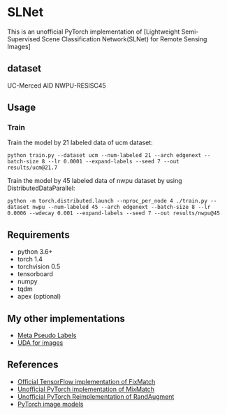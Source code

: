 # SLNet
This is an unofficial PyTorch implementation of [Lightweight Semi-Supervised Scene Classification Network(SLNet) for Remote Sensing Images]


## dataset

UC-Merced
AID
NWPU-RESISC45


## Usage

### Train
Train the model by 21 labeled data of ucm dataset:

```
python train.py --dataset ucm --num-labeled 21 --arch edgenext --batch-size 8 --lr 0.0001 --expand-labels --seed 7 --out results/ucm@21.7
```

Train the model by 45 labeled data of nwpu dataset by using DistributedDataParallel:
```
python -m torch.distributed.launch --nproc_per_node 4 ./train.py --dataset nwpu --num-labeled 45 --arch edgenext --batch-size 8 --lr 0.0006 --wdecay 0.001 --expand-labels --seed 7 --out results/nwpu@45
```


## Requirements
- python 3.6+
- torch 1.4
- torchvision 0.5
- tensorboard
- numpy
- tqdm
- apex (optional)

## My other implementations
- [Meta Pseudo Labels](https://github.com/kekmodel/MPL-pytorch)
- [UDA for images](https://github.com/kekmodel/UDA-pytorch)


## References
- [Official TensorFlow implementation of FixMatch](https://github.com/google-research/fixmatch)
- [Unofficial PyTorch implementation of MixMatch](https://github.com/YU1ut/MixMatch-pytorch)
- [Unofficial PyTorch Reimplementation of RandAugment](https://github.com/ildoonet/pytorch-randaugment)
- [PyTorch image models](https://github.com/rwightman/pytorch-image-models)


